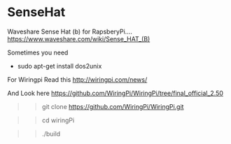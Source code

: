 # SenseHat
Waveshare Sense Hat (b) for RapsberyPi....
https://www.waveshare.com/wiki/Sense_HAT_(B)

Sometimes you need
- sudo apt-get install dos2unix

For Wiringpi Read this http://wiringpi.com/news/

And Look here https://github.com/WiringPi/WiringPi/tree/final_official_2.50

>> git clone https://github.com/WiringPi/WiringPi.git

>> cd wiringPi

>>./build



